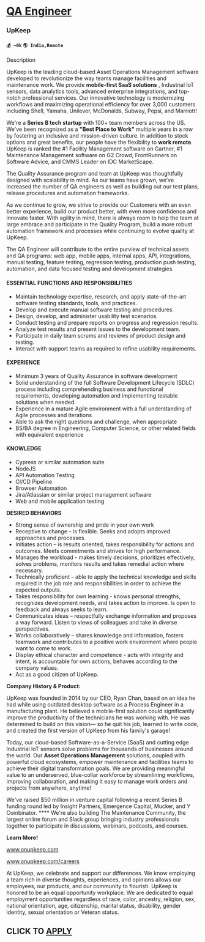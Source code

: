 # [QA Engineer](https://www.remotewlb.com/apply/qa-engineer-86421)  
### UpKeep  
#### `💰 ~0k` `🌎 India,Remote`  

Description

UpKeep is the leading cloud-based Asset Operations Management software developed to revolutionize the way teams manage facilities and maintenance work. We provide **mobile-first SaaS solutions** , Industrial IoT sensors, data analytics tools, advanced enterprise integrations, and top-notch professional services. Our innovative technology is modernizing workflows and maximizing operational efficiency for over 3,000 customers including Shell, Yamaha, Unilever, McDonalds, Subway, Pepsi, and Marriott!

We're a **Series B tech startup** with 100+ team members across the US. We've been recognized as a **"Best Place to Work"** multiple years in a row by fostering an inclusive and mission-driven culture. In addition to stock options and great benefits, our people have the flexibility to **work remote**. UpKeep is ranked the #1 Facility Management software on Gartner, #1 Maintenance Management software on G2 Crowd, FrontRunners on Software Advice, and CMMS Leader on IDC MarketScape.

The Quality Assurance program and team at UpKeep was thoughtfully designed with scalability in mind. As our teams have grown, we’ve increased the number of QA engineers as well as building out our test plans, release procedures and automation frameworks.

As we continue to grow, we strive to provide our Customers with an even better experience, build our product better, with even more confidence and innovate faster. With agility in mind, there is always room to help the team at large embrace and participate in the Quality Program, build a more robust automation framework and processes while continuing to evolve quality at UpKeep.

The QA Engineer will contribute to the entire purview of technical assets and QA programs: web app, mobile apps, internal apps, API, integrations, manual testing, feature testing, regression testing, production push testing, automation, and data focused testing and development strategies.

#### **ESSENTIAL FUNCTIONS AND RESPONSIBILITIES**

  * Maintain technology expertise, research, and apply state-of-the-art software testing standards, tools, and practices.
  * Develop and execute manual software testing and procedures.
  * Design, develop, and administer usability test scenarios.
  * Conduct testing and prepare reports on progress and regression results.
  * Analyze test results and present issues to the development team.
  * Participate in daily team scrums and reviews of product design and testing.
  * Interact with support teams as required to refine usability requirements.

#### **EXPERIENCE**

  * Minimum 3 years of Quality Assurance in software development
  * Solid understanding of the full Software Development Lifecycle (SDLC) process including comprehending business and functional requirements, developing automation and implementing testable solutions when needed
  * Experience in a mature Agile environment with a full understanding of Agile processes and iterations
  * Able to ask the right questions and challenge, when appropriate
  * BS/BA degree in Engineering, Computer Science, or other related fields with equivalent experience

#### **KNOWLEDGE**

  * Cypress or similar automation suite
  * NodeJS
  * API Automation Testing
  * CI/CD Pipeline
  * Browser Automation
  * Jira/Atlassian or similar project management software
  * Web and mobile application testing

**DESIRED BEHAVIORS**

  * Strong sense of ownership and pride in your own work
  * Receptive to change – is flexible. Seeks and adopts improved approaches and processes.
  * Initiates action – is results oriented, takes responsibility for actions and outcomes. Meets commitments and strives for high performance.
  * Manages the workload - makes timely decisions, prioritizes effectively, solves problems, monitors results and takes remedial action where necessary.
  * Technically proficient – able to apply the technical knowledge and skills required in the job role and responsibilities in order to achieve the expected outputs. 
  * Takes responsibility for own learning - knows personal strengths, recognizes development needs, and takes action to improve. Is open to feedback and always seeks to learn. 
  * Communicates ideas – respectfully exchange information and proposes a way forward. Listen to views of colleagues and take in diverse perspectives. 
  * Works collaboratively – shares knowledge and information, fosters teamwork and contributes to a positive work environment where people want to come to work. 
  * Display ethical character and competence - acts with integrity and intent, is accountable for own actions, behaves according to the company values. 
  * Act as a good citizen of UpKeep.

**Company History & Product:**

UpKeep was founded in 2014 by our CEO, Ryan Chan, based on an idea he had while using outdated desktop software as a Process Engineer in a manufacturing plant. He believed a mobile-first solution could significantly improve the productivity of the technicians he was working with. He was determined to build on this vision— so he quit his job, learned to write code, and created the first version of UpKeep from his family's garage!

Today, our cloud-based Software-as-a-Service (SaaS) and cutting edge Industrial IoT sensors solve problems for thousands of businesses around the world. Our **Asset Operations Management** solutions, coupled with powerful cloud ecosystems, empower maintenance and facilities teams to achieve their digital transformation goals. We are providing meaningful value to an underserved, blue-collar workforce by streamlining workflows, improving collaboration, and making it easy to manage work orders and projects from anywhere, anytime!

We've raised $50 million in venture capital following a recent Series B funding round led by Insight Partners, Emergence Capital, Mucker, and Y Combinator. **** We're also building The Maintenance Community, the largest online forum and Slack group bringing industry professionals together to participate in discussions, webinars, podcasts, and courses.

**Learn More!**

www.onupkeep.com

www.onupkeep.com/careers

At UpKeep, we celebrate and support our differences. We know employing a team rich in diverse thoughts, experiences, and opinions allows our employees, our products, and our community to flourish. UpKeep is honored to be an equal opportunity workplace. We are dedicated to equal employment opportunities regardless of race, color, ancestry, religion, sex, national orientation, age, citizenship, marital status, disability, gender identity, sexual orientation or Veteran status.

  
## CLICK TO [APPLY](https://www.remotewlb.com/apply/qa-engineer-86421)


